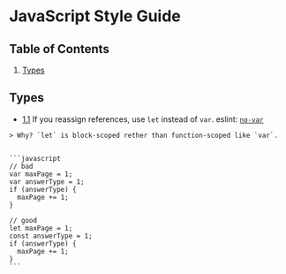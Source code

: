 # JavaScript Style Guide

## Table of Contents
1. [Types](#types)

## Types
 <a name="types--references"></a><a name="1.1"></a>
   - [1.1](#references--disallow-var) If you reassign references, use `let` instead of `var`. eslint: [`no-var`](https://eslint.org/docs/rules/no-var.html)

    > Why? `let` is block-scoped rether than function-scoped like `var`.


    ```javascript
    // bad
    var maxPage = 1;
    var answerType = 1;
    if (answerType) {
      maxPage += 1;
    }

    // good
    let maxPage = 1;
    const answerType = 1;
    if (answerType) {
      maxPage += 1;
    }
    ```
